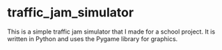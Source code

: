 # traffic_jam_simulator

This is a simple traffic jam simulator that I made for a school project. It is written in Python and uses the Pygame library for graphics.